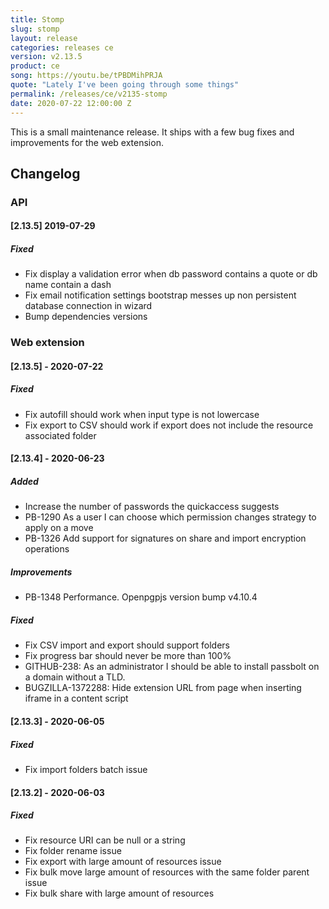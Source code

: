 ```yaml
---
title: Stomp
slug: stomp
layout: release
categories: releases ce
version: v2.13.5
product: ce
song: https://youtu.be/tPBDMihPRJA
quote: "Lately I've been going through some things"
permalink: /releases/ce/v2135-stomp
date: 2020-07-22 12:00:00 Z 
---
```


This is a small maintenance release. 
It ships with a few bug fixes and improvements for the web extension.

## Changelog
### API

#### [2.13.5] 2019-07-29
##### Fixed
- Fix display a validation error when db password contains a quote or db name contain a dash
- Fix email notification settings bootstrap messes up non persistent database connection in wizard
- Bump dependencies versions

### Web extension

#### [2.13.5] - 2020-07-22
##### Fixed
- Fix autofill should work when input type is not lowercase
- Fix export to CSV should work if export does not include the resource associated folder

#### [2.13.4] - 2020-06-23
##### Added
- Increase the number of passwords the quickaccess suggests
- PB-1290 As a user I can choose which permission changes strategy to apply on a move
- PB-1326 Add support for signatures on share and import encryption operations

##### Improvements
- PB-1348 Performance. Openpgpjs version bump v4.10.4

##### Fixed
- Fix CSV import and export should support folders
- Fix progress bar should never be more than 100%
- GITHUB-238: As an administrator I should be able to install passbolt on a domain without a TLD.
- BUGZILLA-1372288: Hide extension URL from page when inserting iframe in a content script

#### [2.13.3] - 2020-06-05
##### Fixed
- Fix import folders batch issue

#### [2.13.2] - 2020-06-03
##### Fixed
- Fix resource URI can be null or a string
- Fix folder rename issue
- Fix export with large amount of resources issue
- Fix bulk move large amount of resources with the same folder parent issue
- Fix bulk share with large amount of resources
